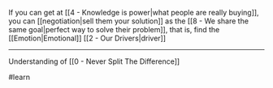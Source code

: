 If you can get at [[4 - Knowledge is power|what people are really buying]], you can [[negotiation|sell them your solution]] as the [[8 - We share the same goal|perfect way to solve their problem]], that is, find the [[Emotion|Emotional]] [[2 - Our Drivers|driver]]

---

Understanding of [[0 - Never Split The Difference]]

#learn